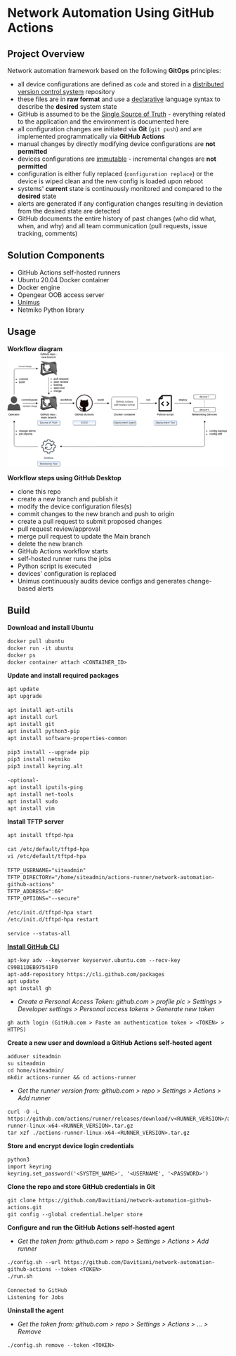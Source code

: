 # Network Automation Using GitHub Actions


## Project Overview
Network automation framework based on the following **GitOps** principles:
- all device configurations are defined as `code` and stored in a [distributed version control system](https://en.wikipedia.org/wiki/Distributed_version_control) repository
- these files are in **raw format** and use a [declarative](https://en.wikipedia.org/wiki/Declarative_programming) language syntax to describe the **desired** system state
- GitHub is assumed to be the [Single Source of Truth](https://en.wikipedia.org/wiki/Single_source_of_truth) - everything related to the application and the environment is documented here
- all configuration changes are initiated via **Git** (`git push`) and are implemented programmatically via **GitHub Actions**
- manual changes by directly modifying device configurations are **not permitted**
- devices configurations are [immutable](https://en.wikipedia.org/wiki/Immutable_object) - incremental changes are **not permitted**
- configuration is either fully replaced (`configuration replace`) or the device is wiped clean and the new config is loaded upon reboot
- systems' **current** state is continuously monitored and compared to the **desired** state
- alerts are generated if any configuration changes resulting in deviation from the desired state are detected
- GitHub documents the entire history of past changes (who did what, when, and why) and all team communication (pull requests, issue tracking, comments)


## Solution Components
- GitHub Actions self-hosted runners
- Ubuntu 20.04 Docker container
- Docker engine
- Opengear OOB access server
- [Unimus](https://github.intuit.com/t4i-event-tech/Unimus)
- Netmiko Python library


## Usage
**Workflow diagram**
![](/diagram-network-automation-github-actions.png)

**Workflow steps using GitHub Desktop**  
- clone this repo
- create a new branch and publish it
- modify the device configuration files(s)
- commit changes to the new branch and push to origin
- create a pull request to submit proposed changes
- pull request review/approval
- merge pull request to update the Main branch
- delete the new branch
- GitHub Actions workflow starts
- self-hosted runner runs the jobs
- Python script is executed
- devices' configuration is replaced
- Unimus continuously audits device configs and generates change-based alerts


## Build
**Download and install Ubuntu**
```
docker pull ubuntu
docker run -it ubuntu
docker ps
docker container attach <CONTAINER_ID>
```

**Update and install required packages**
```
apt update
apt upgrade

apt install apt-utils
apt install curl 
apt install git  
apt install python3-pip
apt install software-properties-common

pip3 install --upgrade pip
pip3 install netmiko
pip3 install keyring.alt

-optional-
apt install iputils-ping  
apt install net-tools
apt install sudo
apt install vim
```

**Install TFTP server**
```
apt install tftpd-hpa

cat /etc/default/tftpd-hpa
vi /etc/default/tftpd-hpa

TFTP_USERNAME="siteadmin"
TFTP_DIRECTORY="/home/siteadmin/actions-runner/network-automation-github-actions"
TFTP_ADDRESS=":69"
TFTP_OPTIONS="--secure"

/etc/init.d/tftpd-hpa start
/etc/init.d/tftpd-hpa restart

service --status-all
```

**[Install GitHub CLI](https://github.com/cli/cli/blob/trunk/docs/install_linux.md)**
```
apt-key adv --keyserver keyserver.ubuntu.com --recv-key C99B11DEB97541F0
apt-add-repository https://cli.github.com/packages
apt update
apt install gh
```
- *Create a Personal Access Token: github.com > profile pic > Settings > Developer settings > Personal access tokens > Generate new token*  
```
gh auth login (GitHub.com > Paste an authentication token > <TOKEN> > HTTPS)
```

**Create a new user and download a GitHub Actions self-hosted agent**
```
adduser siteadmin
su siteadmin
cd home/siteadmin/
mkdir actions-runner && cd actions-runner
```
- *Get the runner version from: github.com > repo > Settings > Actions > Add runner*  
```
curl -O -L https://github.com/actions/runner/releases/download/v<RUNNER_VERSION>/actions-runner-linux-x64-<RUNNER_VERSION>.tar.gz
tar xzf ./actions-runner-linux-x64-<RUNNER_VERSION>.tar.gz
```

**Store and encrypt device login credentials**
```
python3
import keyring
keyring.set_password('<SYSTEM_NAME>', '<USERNAME', '<PASSWORD>')
```

**Clone the repo and store GitHub credentials in Git**
```
git clone https://github.com/Davitiani/network-automation-github-actions.git
git config --global credential.helper store
```

**Configure and run the GitHub Actions self-hosted agent**  
- *Get the token from: github.com > repo > Settings > Actions > Add runner*  
```
./config.sh --url https://github.com/Davitiani/network-automation-github-actions --token <TOKEN>
./run.sh

Connected to GitHub
Listening for Jobs
```

**Uninstall the agent**  
- *Get the token from: github.com > repo > Settings > Actions > ... > Remove*
```
./config.sh remove --token <TOKEN>
```
